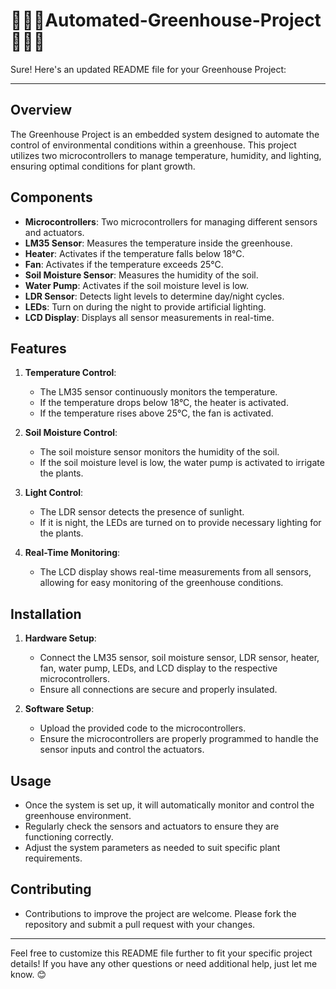 # 👨🏻‍💻Automated-Greenhouse-Project🏡🏡🌴
Sure! Here's an updated README file for your Greenhouse Project:

---



## Overview
The Greenhouse Project is an embedded system designed to automate the control of environmental conditions within a greenhouse. This project utilizes two microcontrollers to manage temperature, humidity, and lighting, ensuring optimal conditions for plant growth.

## Components
- **Microcontrollers**: Two microcontrollers for managing different sensors and actuators.
- **LM35 Sensor**: Measures the temperature inside the greenhouse.
- **Heater**: Activates if the temperature falls below 18°C.
- **Fan**: Activates if the temperature exceeds 25°C.
- **Soil Moisture Sensor**: Measures the humidity of the soil.
- **Water Pump**: Activates if the soil moisture level is low.
- **LDR Sensor**: Detects light levels to determine day/night cycles.
- **LEDs**: Turn on during the night to provide artificial lighting.
- **LCD Display**: Displays all sensor measurements in real-time.

## Features
1. **Temperature Control**:
   - The LM35 sensor continuously monitors the temperature.
   - If the temperature drops below 18°C, the heater is activated.
   - If the temperature rises above 25°C, the fan is activated.

2. **Soil Moisture Control**:
   - The soil moisture sensor monitors the humidity of the soil.
   - If the soil moisture level is low, the water pump is activated to irrigate the plants.

3. **Light Control**:
   - The LDR sensor detects the presence of sunlight.
   - If it is night, the LEDs are turned on to provide necessary lighting for the plants.

4. **Real-Time Monitoring**:
   - The LCD display shows real-time measurements from all sensors, allowing for easy monitoring of the greenhouse conditions.

## Installation
1. **Hardware Setup**:
   - Connect the LM35 sensor, soil moisture sensor, LDR sensor, heater, fan, water pump, LEDs, and LCD display to the respective microcontrollers.
   - Ensure all connections are secure and properly insulated.

2. **Software Setup**:
   - Upload the provided code to the microcontrollers.
   - Ensure the microcontrollers are properly programmed to handle the sensor inputs and control the actuators.

## Usage
- Once the system is set up, it will automatically monitor and control the greenhouse environment.
- Regularly check the sensors and actuators to ensure they are functioning correctly.
- Adjust the system parameters as needed to suit specific plant requirements.

## Contributing
- Contributions to improve the project are welcome. Please fork the repository and submit a pull request with your changes.



---

Feel free to customize this README file further to fit your specific project details! If you have any other questions or need additional help, just let me know. 😊
